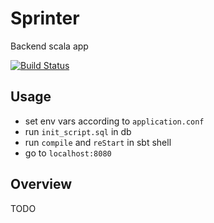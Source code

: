 # Sprinter

Backend scala app

[![Build Status](https://travis-ci.org/falalafel/sprinter.svg?branch=master)](https://travis-ci.org/falalafel/sprinter)

## Usage

- set env vars according to `application.conf`
- run `init_script.sql` in db
- run `compile` and `reStart` in sbt shell
- go to `localhost:8080`

## Overview

TODO
